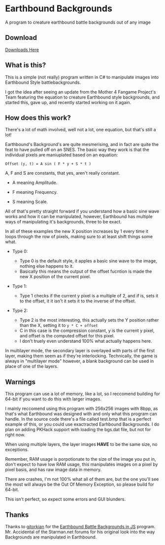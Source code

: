 # Earthbound Backgrounds
A program to creature earthbound battle backgrounds out of any image

## Download

[Downloads Here](https://github.com/Sn0wCrack/EarthboundBackgrounds/releases)

## What is this?
This is a simple (not really) program written in C# to manipulate images into Earthbound Style battlebackgrounds.

I got the idea after seeing an update from the Mother 4 Fangame Project's Team featuring the equation to creature Earthbound style backgrounds, and started this, gave up, and recently started working on it again.

## How does this work?

There's a lot of math involved, well not a lot, one equation, but that's still a lot!

Earthbound's Background's are quite mesmerising, and in fact are quite the feat to have pulled off on an SNES. The basic way they work is that the individual pixels are maniuplated based on an equation:

```Offset (y, t) = A sin ( F * y + S * t )```

A, F and S are constants, that yes, aren't really constant.

- A meaning Amplitude.

- F meaning Frequency.

- S meaning Scale.

All of that's pretty straight forward if you understand how a basic sine wave works and how it can be manipulated, however, Earthbound has multiple ways of manipulating it's backgrounds, three to be exact.

In all of these examples the new X position increases by 1 every time it loops through the row of pixels, making sure to at least shift things some what.

- Type 0:
  - Type 0 is the default style, it apples a basic sine wave to the image, nothing else happens to it.
  - Basically this means the output of the offset fucntion is made the new X position of the current pixel.

- Type 1:
  - Type 1 checks if the current y pixel is a multiple of 2, and if is, sets it to the offset, it it isn't it sets it to the inverse of the offset.
  
- Type 2:
  - Type 2 is the most interesting, this actually sets the Y position rather than the X, setting it to ```y * C + offset```
  - C in this case is the compression constant, y is the current y pixel, and offset is the computed offset for this pixel.
  - I don't truely even understand 100% what actually happens here.
  
  
In multilayer mode, the secondary layer is overlayed with parts of the first layer, making them seem as if they're interlocking. Technically, the game is always in "multilayer mode" however, a blank background can be used in place of one of the layers.

## Warnings
This program can use a lot of memory, like a lot, so I reccomend building for 64-bit if you want to do this with larger images.

I mainly reccomend using this program with 256x256 images with 8bpp, as that's what Earthbound was designed with and only what this program can handle. In the source code there's a file called test.bmp that is a perfect example of this, or you could use exactracted Earhbound Backgrounds. I do plan on adding PKHack support with loading the bgs.dat file, but not for right now.

When using multiple layers, the layer images **HAVE** to be the same size, no exceptions.

Remember, RAM usage is porpotionate to the size of the image you put in, don't expect to have low RAM usage, this manipulates images on a pixel by pixel basis, and has raw image data in memory.

There are crashes, I'm not 100% what all of them are, but the one you'll see the most will always be the Out Of Memory Exception, so please build for 64-bit.

This isn't perfect, so expect some errors and GUI blunders.

## Thanks

Thanks to [gjtorkian](https://github.com/gjtorikian) for the [Earthbound Battle Backgrounds in JS](https://github.com/gjtorikian/Earthbound-Battle-Backgrounds-JS) program.
Mr. Accidental of the Starman.net forums for his original look into the way Backgrounds are manipulated in Earthbound.
